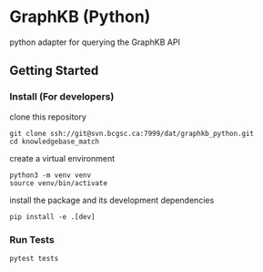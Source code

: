 
# GraphKB (Python)

python adapter for querying the GraphKB API



## Getting Started

### Install (For developers)

clone this repository

```
git clone ssh://git@svn.bcgsc.ca:7999/dat/graphkb_python.git
cd knowledgebase_match
```

create a virtual environment

```
python3 -m venv venv
source venv/bin/activate
```

install the package and its development dependencies

```
pip install -e .[dev]
```

### Run Tests

```
pytest tests
```
